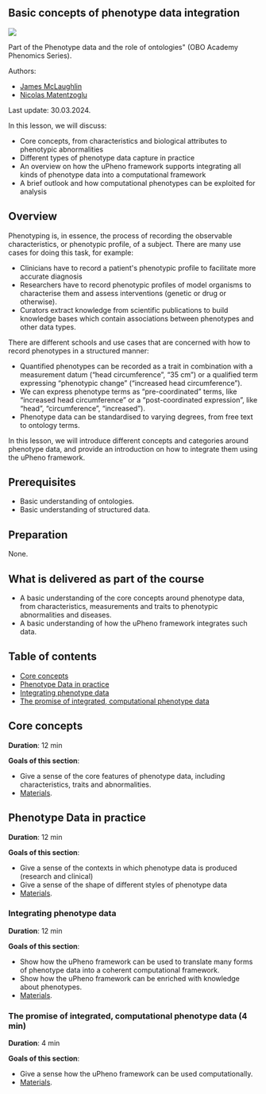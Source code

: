 ## Basic concepts of phenotype data integration

<a href="https://oboacademy.github.io/obook/reference/obook-maturity-indicator/"><img src="https://img.shields.io/endpoint?url=https%3A%2F%2Fraw.githubusercontent.com%2FOBOAcademy%2Fobook%2Fmaster%2Fdocs%2Fresources%2Fobook-badge-draft.json" /></a>

Part of the Phenotype data and the role of ontologies" (OBO Academy Phenomics Series).

Authors:

- [James McLaughlin](https://orcid.org/0000-0002-8361-2795)
- [Nicolas Matentzoglu](https://orcid.org/0000-0002-7356-1779)

Last update: 30.03.2024.

In this lesson, we will discuss:

- Core concepts, from characteristics and biological attributes to phenotypic abnormalities
- Different types of phenotype data capture in practice
- An overview on how the uPheno framework supports integrating all kinds of phenotype data into a computational framework
- A brief outlook and how computational phenotypes can be exploited for analysis

## Overview

Phenotyping is, in essence, the process of recording the observable characteristics, or phenotypic profile, of a subject.
There are many use cases for doing this task, for example: 

- Clinicians have to record a patient's phenotypic profile to facilitate more accurate diagnosis
- Researchers have to record phenotypic profiles of model organisms to characterise them and assess interventions (genetic or drug or otherwise).
- Curators extract knowledge from scientific publications to build knowledge bases which contain associations between phenotypes and other data types.

There are different schools and use cases that are concerned with how to record phenotypes in a structured manner:

- Quantified phenotypes can be recorded as a trait in combination with a measurement datum (“head circumference”, “35 cm”) or a qualified term expressing “phenotypic change” (“increased head circumference”).
- We can express phenotype terms as “pre-coordinated” terms, like “increased head circumference” or a “post-coordinated expression”, like “head”, “circumference”, “increased”).
- Phenotype data can be standardised to varying degrees, from free text to ontology terms.

In this lesson, we will introduce different concepts and categories around phenotype data, and provide an introduction on how to integrate them using the uPheno framework.

## Prerequisites

- Basic understanding of ontologies.
- Basic understanding of structured data.

## Preparation

None.

## What is delivered as part of the course

- A basic understanding of the core concepts around phenotype data, from characteristics, measurements and traits to phenotypic abnormalities and diseases.
- A basic understanding of how the uPheno framework integrates such data.

## Table of contents

- [Core concepts](#core)
- [Phenotype Data in practice](#data)
- [Integrating phenotype data](#integrating)
- [The promise of integrated, computational phenotype data](#promise)

<a id="core"></a>

## Core concepts

**Duration**: 12 min

**Goals of this section**:

- Give a sense of the core features of phenotype data, including characteristics, traits and abnormalities.
- [Materials](https://obophenotype.github.io/upheno/reference/core-concepts/).

<a id="data"></a>

## Phenotype Data in practice

**Duration**: 12 min

**Goals of this section**:

- Give a sense of the contexts in which phenotype data is produced (research and clinical)
- Give a sense of the shape of different styles of phenotype data
- [Materials](https://obophenotype.github.io/upheno/reference/phenotype-data/).

<a id="integrating"></a>

### Integrating phenotype data

**Duration**: 12 min

**Goals of this section**:

- Show how the uPheno framework can be used to translate many forms of phenotype data into a coherent computational framework.
- Show how the uPheno framework can be enriched with knowledge about phenotypes.
- [Materials](https://obophenotype.github.io/upheno/reference/data-integration/).

<a id="promise"></a>

### The promise of integrated, computational phenotype data (4 min)

**Duration**: 4 min

**Goals of this section**:

- Give a sense how the uPheno framework can be used computationally.
- [Materials](https://obophenotype.github.io/upheno/reference/use-cases/).
